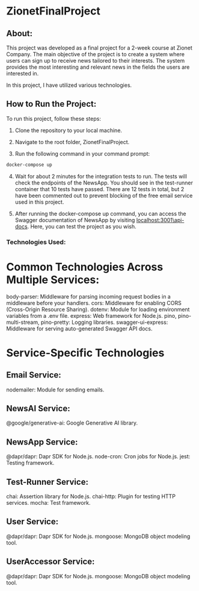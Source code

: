 # ZionetFinalProject 

## About:
This project was developed as a final project for a 2-week course at Zionet Company. The main objective of the project is to create a system where users can sign up to receive news tailored to their interests. The system provides the most interesting and relevant news in the fields the users are interested in.

In this project, I have utilized various technologies.

## How to Run the Project:
To run this project, follow these steps:

1. Clone the repository to your local machine.

2. Navigate to the root folder, ZionetFinalProject.

3. Run the following command in your command prompt:
```bash
docker-compose up
```
4. Wait for about 2 minutes for the integration tests to run. The tests will check the endpoints of the NewsApp. You should see in the test-runner container that 10 tests have passed. There are 12 tests in total, but 2 have been commented out to prevent blocking of the free email service used in this project.

5. After running the docker-compose up command, you can access the Swagger documentation of NewsApp by visiting [localhost:3001\api-docs](http://localhost:3001/api-docs). Here, you can test the project as you wish.


### Technologies Used:
# Common Technologies Across Multiple Services:
body-parser: Middleware for parsing incoming request bodies in a middleware before your handlers.
cors: Middleware for enabling CORS (Cross-Origin Resource Sharing).
dotenv: Module for loading environment variables from a .env file.
express: Web framework for Node.js.
pino, pino-multi-stream, pino-pretty: Logging libraries.
swagger-ui-express: Middleware for serving auto-generated Swagger API docs.

# Service-Specific Technologies
## Email Service:

nodemailer: Module for sending emails.

## NewsAI Service:

@google/generative-ai: Google Generative AI library.

## NewsApp Service:

@dapr/dapr: Dapr SDK for Node.js.
node-cron: Cron jobs for Node.js.
jest: Testing framework.

## Test-Runner Service:

chai: Assertion library for Node.js.
chai-http: Plugin for testing HTTP services.
mocha: Test framework.

## User Service:

@dapr/dapr: Dapr SDK for Node.js.
mongoose: MongoDB object modeling tool.

## UserAccessor Service:

@dapr/dapr: Dapr SDK for Node.js.
mongoose: MongoDB object modeling tool.